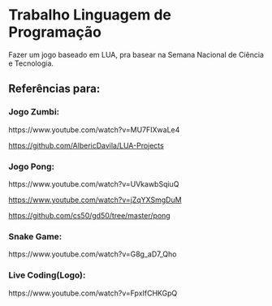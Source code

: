 <h1>Trabalho Linguagem de Programação</h1>
Fazer um jogo baseado em LUA, pra basear na Semana Nacional de Ciência e Tecnologia.


<h2>Referências para:</h2>
<h3>Jogo Zumbi:</h3>
https://www.youtube.com/watch?v=MU7FIXwaLe4

https://github.com/AlbericDavila/LUA-Projects


<h3>Jogo Pong:</h3>
https://www.youtube.com/watch?v=UVkawbSqiuQ

https://www.youtube.com/watch?v=jZqYXSmgDuM

https://github.com/cs50/gd50/tree/master/pong

<h3>Snake Game:</h3>
https://www.youtube.com/watch?v=G8g_aD7_Qho
  
<h3>Live Coding(Logo):</h3>
https://www.youtube.com/watch?v=FpxIfCHKGpQ

